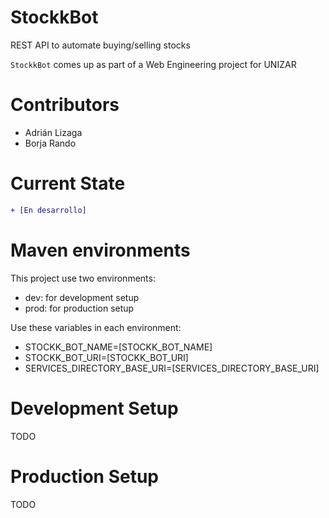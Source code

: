 # StockkBot
REST API to automate buying/selling stocks

`StockkBot` comes up as part of a Web Engineering project for UNIZAR

# Contributors
- Adrián Lizaga
- Borja Rando

# Current State
```diff
+ [En desarrollo]
```

# Maven environments
This project use two environments:
- dev: for development setup
- prod: for production setup

Use these variables in each environment:
- STOCKK_BOT_NAME=[STOCKK_BOT_NAME]
- STOCKK_BOT_URI=[STOCKK_BOT_URI]
- SERVICES_DIRECTORY_BASE_URI=[SERVICES_DIRECTORY_BASE_URI]

# Development Setup
TODO

# Production Setup
TODO